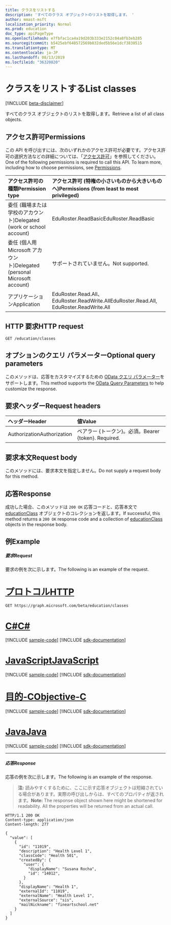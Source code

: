 ```yaml
---
title: クラスをリストする
description: 'すべてのクラス オブジェクトのリストを取得します。 '
author: mmast-msft
localization_priority: Normal
ms.prod: education
doc_type: apiPageType
ms.openlocfilehash: e7fbfac1ca4a19d203b333e2152c04a8fb3eb285
ms.sourcegitcommit: b5425ebf648572569b032ded5b56e1dcf3830515
ms.translationtype: MT
ms.contentlocale: ja-JP
ms.lasthandoff: 08/13/2019
ms.locfileid: "36320820"
---
```

# <a name="list-classes"></a><span data-ttu-id="fca2d-103">クラスをリストする</span><span class="sxs-lookup"><span data-stu-id="fca2d-103">List classes</span></span>

[!INCLUDE [beta-disclaimer](../../includes/beta-disclaimer.md)]

<span data-ttu-id="fca2d-104">すべてのクラス オブジェクトのリストを取得します。</span><span class="sxs-lookup"><span data-stu-id="fca2d-104">Retrieve a list of all class objects.</span></span> 

## <a name="permissions"></a><span data-ttu-id="fca2d-105">アクセス許可</span><span class="sxs-lookup"><span data-stu-id="fca2d-105">Permissions</span></span>
<span data-ttu-id="fca2d-p101">この API を呼び出すには、次のいずれかのアクセス許可が必要です。アクセス許可の選択方法などの詳細については、「[アクセス許可](/graph/permissions-reference)」を参照してください。</span><span class="sxs-lookup"><span data-stu-id="fca2d-p101">One of the following permissions is required to call this API. To learn more, including how to choose permissions, see [Permissions](/graph/permissions-reference).</span></span>

|<span data-ttu-id="fca2d-108">アクセス許可の種類</span><span class="sxs-lookup"><span data-stu-id="fca2d-108">Permission type</span></span>      | <span data-ttu-id="fca2d-109">アクセス許可 (特権の小さいものから大きいものへ)</span><span class="sxs-lookup"><span data-stu-id="fca2d-109">Permissions (from least to most privileged)</span></span>              |
|:--------------------|:---------------------------------------------------------|
|<span data-ttu-id="fca2d-110">委任 (職場または学校のアカウント)</span><span class="sxs-lookup"><span data-stu-id="fca2d-110">Delegated (work or school account)</span></span> | <span data-ttu-id="fca2d-111">EduRoster.ReadBasic</span><span class="sxs-lookup"><span data-stu-id="fca2d-111">EduRoster.ReadBasic</span></span> |
|<span data-ttu-id="fca2d-112">委任 (個人用 Microsoft アカウント)</span><span class="sxs-lookup"><span data-stu-id="fca2d-112">Delegated (personal Microsoft account)</span></span> |  <span data-ttu-id="fca2d-113">サポートされていません。</span><span class="sxs-lookup"><span data-stu-id="fca2d-113">Not supported.</span></span>  |
|<span data-ttu-id="fca2d-114">アプリケーション</span><span class="sxs-lookup"><span data-stu-id="fca2d-114">Application</span></span> | <span data-ttu-id="fca2d-115">EduRoster.Read.All、EduRoster.ReadWrite.All</span><span class="sxs-lookup"><span data-stu-id="fca2d-115">EduRoster.Read.All, EduRoster.ReadWrite.All</span></span> | 

## <a name="http-request"></a><span data-ttu-id="fca2d-116">HTTP 要求</span><span class="sxs-lookup"><span data-stu-id="fca2d-116">HTTP request</span></span>
<!-- { "blockType": "ignored" } -->
```http
GET /education/classes
```
## <a name="optional-query-parameters"></a><span data-ttu-id="fca2d-117">オプションのクエリ パラメーター</span><span class="sxs-lookup"><span data-stu-id="fca2d-117">Optional query parameters</span></span>
<span data-ttu-id="fca2d-118">このメソッドは、応答をカスタマイズするための [OData クエリ パラメーター](https://developer.microsoft.com/graph/docs/concepts/query_parameters)をサポートします。</span><span class="sxs-lookup"><span data-stu-id="fca2d-118">This method supports the [OData Query Parameters](https://developer.microsoft.com/graph/docs/concepts/query_parameters) to help customize the response.</span></span>

## <a name="request-headers"></a><span data-ttu-id="fca2d-119">要求ヘッダー</span><span class="sxs-lookup"><span data-stu-id="fca2d-119">Request headers</span></span>
| <span data-ttu-id="fca2d-120">ヘッダー</span><span class="sxs-lookup"><span data-stu-id="fca2d-120">Header</span></span>       | <span data-ttu-id="fca2d-121">値</span><span class="sxs-lookup"><span data-stu-id="fca2d-121">Value</span></span> |
|:---------------|:--------|
| <span data-ttu-id="fca2d-122">Authorization</span><span class="sxs-lookup"><span data-stu-id="fca2d-122">Authorization</span></span>  | <span data-ttu-id="fca2d-p102">ベアラー {トークン}。必須。</span><span class="sxs-lookup"><span data-stu-id="fca2d-p102">Bearer {token}. Required.</span></span>  |


## <a name="request-body"></a><span data-ttu-id="fca2d-125">要求本文</span><span class="sxs-lookup"><span data-stu-id="fca2d-125">Request body</span></span>
<span data-ttu-id="fca2d-126">このメソッドには、要求本文を指定しません。</span><span class="sxs-lookup"><span data-stu-id="fca2d-126">Do not supply a request body for this method.</span></span>
## <a name="response"></a><span data-ttu-id="fca2d-127">応答</span><span class="sxs-lookup"><span data-stu-id="fca2d-127">Response</span></span>
<span data-ttu-id="fca2d-128">成功した場合、このメソッドは `200 OK` 応答コードと、応答本文で [educationClass](../resources/educationclass.md) オブジェクトのコレクションを返します。</span><span class="sxs-lookup"><span data-stu-id="fca2d-128">If successful, this method returns a `200 OK` response code and a collection of [educationClass](../resources/educationclass.md) objects in the response body.</span></span>
## <a name="example"></a><span data-ttu-id="fca2d-129">例</span><span class="sxs-lookup"><span data-stu-id="fca2d-129">Example</span></span>
##### <a name="request"></a><span data-ttu-id="fca2d-130">要求</span><span class="sxs-lookup"><span data-stu-id="fca2d-130">Request</span></span>
<span data-ttu-id="fca2d-131">要求の例を次に示します。</span><span class="sxs-lookup"><span data-stu-id="fca2d-131">The following is an example of the request.</span></span>

# <a name="httptabhttp"></a>[<span data-ttu-id="fca2d-132">プロトコル</span><span class="sxs-lookup"><span data-stu-id="fca2d-132">HTTP</span></span>](#tab/http)
<!-- {
  "blockType": "request",
  "name": "get_classes"
}-->
```http
GET https://graph.microsoft.com/beta/education/classes
```
# <a name="ctabcsharp"></a>[<span data-ttu-id="fca2d-133">C#</span><span class="sxs-lookup"><span data-stu-id="fca2d-133">C#</span></span>](#tab/csharp)
[!INCLUDE [sample-code](../includes/snippets/csharp/get-classes-csharp-snippets.md)]
[!INCLUDE [sdk-documentation](../includes/snippets/snippets-sdk-documentation-link.md)]

# <a name="javascripttabjavascript"></a>[<span data-ttu-id="fca2d-134">JavaScript</span><span class="sxs-lookup"><span data-stu-id="fca2d-134">JavaScript</span></span>](#tab/javascript)
[!INCLUDE [sample-code](../includes/snippets/javascript/get-classes-javascript-snippets.md)]
[!INCLUDE [sdk-documentation](../includes/snippets/snippets-sdk-documentation-link.md)]

# <a name="objective-ctabobjc"></a>[<span data-ttu-id="fca2d-135">目的-C</span><span class="sxs-lookup"><span data-stu-id="fca2d-135">Objective-C</span></span>](#tab/objc)
[!INCLUDE [sample-code](../includes/snippets/objc/get-classes-objc-snippets.md)]
[!INCLUDE [sdk-documentation](../includes/snippets/snippets-sdk-documentation-link.md)]

# <a name="javatabjava"></a>[<span data-ttu-id="fca2d-136">Java</span><span class="sxs-lookup"><span data-stu-id="fca2d-136">Java</span></span>](#tab/java)
[!INCLUDE [sample-code](../includes/snippets/java/get-classes-java-snippets.md)]
[!INCLUDE [sdk-documentation](../includes/snippets/snippets-sdk-documentation-link.md)]

---

##### <a name="response"></a><span data-ttu-id="fca2d-137">応答</span><span class="sxs-lookup"><span data-stu-id="fca2d-137">Response</span></span>
<span data-ttu-id="fca2d-138">応答の例を次に示します。</span><span class="sxs-lookup"><span data-stu-id="fca2d-138">The following is an example of the response.</span></span> 

><span data-ttu-id="fca2d-p103">**注:** 読みやすくするために、ここに示す応答オブジェクトは短縮されている場合があります。実際の呼び出しからは、すべてのプロパティが返されます。</span><span class="sxs-lookup"><span data-stu-id="fca2d-p103">**Note:** The response object shown here might be shortened for readability. All the properties will be returned from an actual call.</span></span>

<!-- {
  "blockType": "response",
  "truncated": true,
  "@odata.type": "microsoft.graph.educationClass",
  "isCollection": true
} -->
```http
HTTP/1.1 200 OK
Content-type: application/json
Content-length: 277

{
  "value": [
    {
      "id": "11019",
      "description": "Health Level 1",
      "classCode": "Health 501",
      "createdBy": {
        "user": {
          "displayName": "Susana Rocha",
          "id": "14012",
        }
      },
      "displayName": "Health 1",
      "externalId": "11019",
      "externalName": "Health Level 1",
      "externalSource": "sis",
      "mailNickname": "fineartschool.net"
    }  
  ]
}
```

<!-- uuid: 8fcb5dbc-d5aa-4681-8e31-b001d5168d79
2015-10-25 14:57:30 UTC -->
<!--
{
  "type": "#page.annotation",
  "description": "List classes",
  "keywords": "",
  "section": "documentation",
  "tocPath": "",
  "suppressions": [
  ]
}
-->
